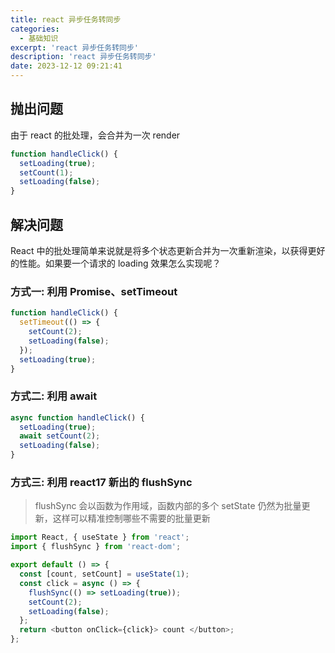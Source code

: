 ```yaml
---
title: react 异步任务转同步
categories:
  - 基础知识
excerpt: 'react 异步任务转同步'
description: 'react 异步任务转同步'
date: 2023-12-12 09:21:41
---
```


## 抛出问题

由于 react 的批处理，会合并为一次 render

```javascript
function handleClick() {
  setLoading(true);
  setCount(1);
  setLoading(false);
}
```

## 解决问题

React 中的批处理简单来说就是将多个状态更新合并为一次重新渲染，以获得更好的性能。如果要一个请求的 loading 效果怎么实现呢？

### 方式一: 利用 Promise、setTimeout

```javascript
function handleClick() {
  setTimeout(() => {
    setCount(2);
    setLoading(false);
  });
  setLoading(true);
}
```

### 方式二: 利用 await

```javascript
async function handleClick() {
  setLoading(true);
  await setCount(2);
  setLoading(false);
}
```

### 方式三: 利用 react17 新出的 flushSync

> flushSync 会以函数为作用域，函数内部的多个 setState 仍然为批量更新，这样可以精准控制哪些不需要的批量更新

```javascript
import React, { useState } from 'react';
import { flushSync } from 'react-dom';

export default () => {
  const [count, setCount] = useState(1);
  const click = async () => {
    flushSync(() => setLoading(true));
    setCount(2);
    setLoading(false);
  };
  return <button onClick={click}> count </button>;
};
```


